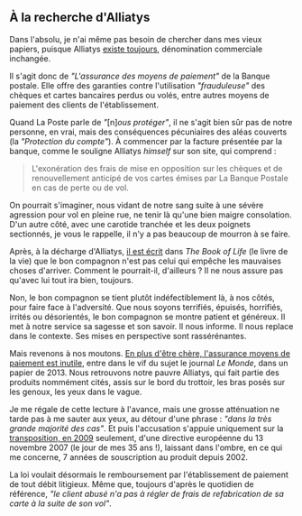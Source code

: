 ## À la recherche d'Alliatys

Dans l'absolu, je n'ai même pas besoin de chercher dans mes vieux papiers, puisque Alliatys [existe toujours][1], dénomination commerciale inchangée.

[1]: https://www.labanquepostale.fr/particulier/produits/quotidien/comptes_services/alliatys.html

Il s'agit donc de *"L'assurance des moyens de paiement"* de la Banque postale. Elle offre des garanties contre l'utilisation *"frauduleuse"* des chèques et cartes bancaires perdus ou volés, entre autres moyens de paiement des clients de l'établissement.

Quand La Poste parle de *"*[n]*ous protéger"*, il ne s'agit bien sûr pas de notre personne, en vrai, mais des conséquences pécuniaires des aléas couverts (la *"Protection du compte"*). À commencer par la facture présentée par la banque, comme le souligne  Alliatys *himself* sur son site, qui comprend :

> L'exonération des frais de mise en opposition sur les chèques et de renouvellement anticipé de vos cartes émises par La Banque Postale en cas de perte ou de vol.

On pourrait s'imaginer, nous vidant de notre sang suite à une sévère agression pour vol en pleine rue, ne tenir là qu'une bien maigre consolation. D'un autre côté, avec une carotide tranchée  et les deux poignets sectionnés, je vous le rappelle, il n'y a pas beaucoup de mourron à se faire.

Après, à la décharge d'Alliatys, [il est écrit][2] dans *The Book of Life* (le livre de la vie) que le bon compagnon n'est pas celui qui empêche les mauvaises choses d'arriver. Comment le pourrait-il, d'ailleurs ? Il ne nous assure pas qu'avec lui tout ira bien, toujours.

[2]: http://www.thebookoflife.org/on-manuals-and-literature/

Non, le bon compagnon se tient plutôt indéfectiblement là, à nos côtés, pour faire face à l'adversité. Que nous soyons terrifiés, épuisés, horrifiés, irrités ou désorientés, le bon compagnon se montre patient et généreux. Il met à notre service sa sagesse et son savoir. Il nous informe. Il nous replace dans le contexte. Ses mises en perspective sont rassérénantes.

Mais revenons à nos moutons. [En plus d'être chère, l'assurance moyens de paiement est inutile][3], entre dans le vif du sujet le journal *Le Monde*, dans un papier de 2013. Nous retrouvons notre pauvre Alliatys, qui fait partie des produits nommément cités, assis sur le bord du trottoir, les bras posés sur les genoux, les yeux dans le vague.

[3]: http://www.lemonde.fr/economie/article/2013/01/21/en-plus-d-etre-chere-l-assurance-moyens-de-paiement-est-inutile_1819930_3234.html

Je me régale de cette lecture à l'avance, mais une grosse atténuation ne tarde pas à me sauter aux yeux, au détour d'une phrase : *"dans la très grande majorité des cas"*. Et puis l'accusation s'appuie uniquement sur la [transposition, en 2009][4] seulement, d'une directive européenne du 13 novembre 2007 (le jour de mes 35 ans !), laissant dans l'ombre, en ce qui me concerne, 7 années de souscription au produit depuis 2002.

[4]: http://www.legifrance.gouv.fr/affichTexte.do?cidTexte=JORFTEXT000020856747&categorieLien=id

La loi voulait désormais le remboursement par l'établissement de paiement de tout débit litigieux. Même que, toujours d'après le quotidien de référence, *"le client abusé n'a pas à régler de frais de refabrication de sa carte à la suite de son vol"*.
